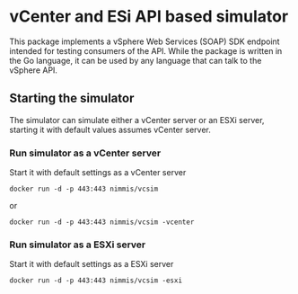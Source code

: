 # vCenter and ESi API based simulator

This package implements a vSphere Web Services (SOAP) SDK endpoint intended for testing consumers of the API.
While the package is written in the Go language, it can be used by any language that can talk to the vSphere API.

## Starting the simulator

The simulator can simulate either a vCenter server or an ESXi server, starting it with default values
assumes vCenter server.


### Run simulator as a vCenter server

Start it with default settings as a vCenter server 

	docker run -d -p 443:443 nimmis/vcsim

or

	docker run -d -p 443:443 nimmis/vcsim -vcenter

### Run simulator as a ESXi server

Start it with default settings as a ESXi server

	docker run -d -p 443:443 nimmis/vcsim -esxi


